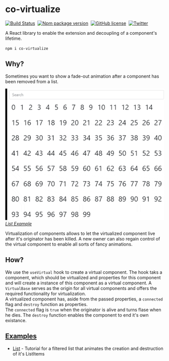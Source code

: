 # co-virtualize


[![Build Status](https://img.shields.io/github/workflow/status/cocoss-org/co-virtualize/Depolyment)](https://github.com/cocoss-org/co-virtualize/actions)&nbsp;
[![Npm package version](https://badgen.net/npm/v/co-virtualize)](https://npmjs.com/package/co-virtualize)&nbsp;
[![GitHub license](https://img.shields.io/github/license/cocoss-org/co-virtualize.svg)](https://github.com/cocoss-org/co-virtualize/blob/master/LICENSE)&nbsp;
[![Twitter](https://badgen.net/badge/icon/twitter?icon=twitter&label)](https://twitter.com/BelaBohlender)

A React library to enable the extension and decoupling of a component's lifetime.

`npm i co-virtualize`

## **Why?**
Sometimes you want to show a fade-out animation after a component has been removed from a list.

![](./list.gif)
*[List Example](https://cocoss-org.github.io/co-virtualize/list)*

Virtualization of components allows to let the virtualized component live after it's originator has been killed. A new owner can also regain control of the virtual component to enable all sorts of fancy animations.

## **How?**
We use the `useVirtual` hook to create a virtual component. The hook taks a component, which should be virtualized and properties for this component and will create a instance of this component as a virtual component. A `VirtualBase` serves as the origin for all virtual components and offers the required functionality for virtualization.  
A virtualized component has, aside from the passed properties, a `connected` flag and `destroy` function as properties.  
The `connected` flag is `true` when the originator is alive and turns flase when he dies. The `destroy` function enables the component to end it's own existance.

## [Examples](https://cocoss-org.github.io/co-virtualize/)

* [List](https://cocoss-org.github.io/co-virtualize/list) - Tutorial for a filtered list that animates the creation and destruction of it's ListItems